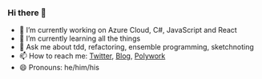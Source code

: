 ### Hi there 👋

- 🔭 I’m currently working on Azure Cloud, C#, JavaScript and React
- 🌱 I’m currently learning all the things
- 💬 Ask me about tdd, refactoring, ensemble programming, sketchnoting
- 📫 How to reach me: [Twitter](https://twitter.com/deejaygraham), [Blog](https://deejaygraham.github.io), [Polywork](https://polywork.com/deejaygraham/)
- 😄 Pronouns: he/him/his
